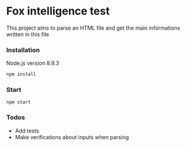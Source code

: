 # Fox intelligence test

This project aims to parse an HTML file and get the main informations written in this file

### Installation

Node.js version 8.9.3

``` js
npm install
```

### Start

```
npm start
```

### Todos

* Add tests
* Make verifications about inputs when parsing
